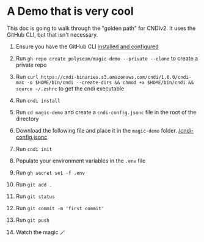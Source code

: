 # A Demo that is very cool

This doc is going to walk through the "golden path" for CNDIv2. It uses the GitHub CLI, but that isn't necessary.

1. Ensure you have the GitHub CLI [installed and configured](https://docs.github.com/en/github-cli/github-cli/quickstart)

2. Run `gh repo create polyseam/magic-demo --private --clone` to create a private repo

3. Run `curl https://cndi-binaries.s3.amazonaws.com/cndi/1.0.0/cndi-mac -o $HOME/bin/cndi --create-dirs && chmod +x $HOME/bin/cndi && source ~/.zshrc` to get the cndi executable

4. Run `cndi install`

5. Run `cd magic-demo` and create a `cndi-config.jsonc` file in the root of the directory

6. Download the following file and place it in the `magic-demo` folder. [/cndi-config.jsonc](/cndi-config.jsonc)

7. Run `cndi init`

8. Populate your environment variables in the `.env` file

9. Run `gh secret set -f .env`

10. Run `git add .`

11. Run `git status`

12. Run `git commit -m 'first commit'`

13. Run `git push`

14. Watch the magic 🪄